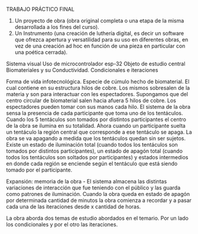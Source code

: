 TRABAJO PRÁCTICO FINAL 

1. Un proyecto de obra (obra original completa o una etapa de la misma desarrollada a los fines del curso).
3. Un Instrumento (una creación de luthería digital, es decir un software que ofrezca apertura y versatilidad para su uso en diferentes obras, en vez de una creación ad hoc en función de una pieza en particular con una poética cerrada).


Sistema visual 
Uso de microcontrolador esp-32
Objeto de estudio central Biomateriales y su Conductividad. 
Condicionales e iteraciones

Forma de vida infotecnológica.
Especie de cúmulo hecho de biomaterial. El cual contiene en su estructura hilos de cobre. Los mismos sobresalen de la materia y son para interactuar con les espectadores. 
Supongamos que del centro circular de biomaterial salen hacia afuera 5 hilos de cobre. Los espectadores pueden tomar con sus manos cada hilo. El sistema de la obra sensa la presencia de cada participante que toma uno de los tentáculos. Cuando los 5 tentáculos son tomados por distintos participantes el centro de la obra se ilumina en su totalidad. Ahora cuando un participante suelta un tentáculo la región central que corresponde a ese tentáculo se apaga. La obra se va apagando a medida que los tentáculos quedan sin ser sujetos. Existe un estado de iluminación total (cuando todos los tentáculos son tomados por distintos participantes), un estado de apagón total (cuando todos los tentáculos son soltados por participantes) y estados intermedios en donde cada región se enciende según el tentáculo que está siendo tomado por el participante. 

Expansión: memoria de la obra - El sistema almacena las distintas variaciones de interacción que fue teniendo con el público y las guarda como patrones de iluminación. Cuando la obra queda en estado de apagón por determinada cantidad de minutos la obra comienza a recordar y a pasar cada una de las iteraciones desde x cantidad de horas. 

La obra aborda dos temas de estudio abordados en el temario. Por un lado los condicionales y por el otro las iteraciones.

